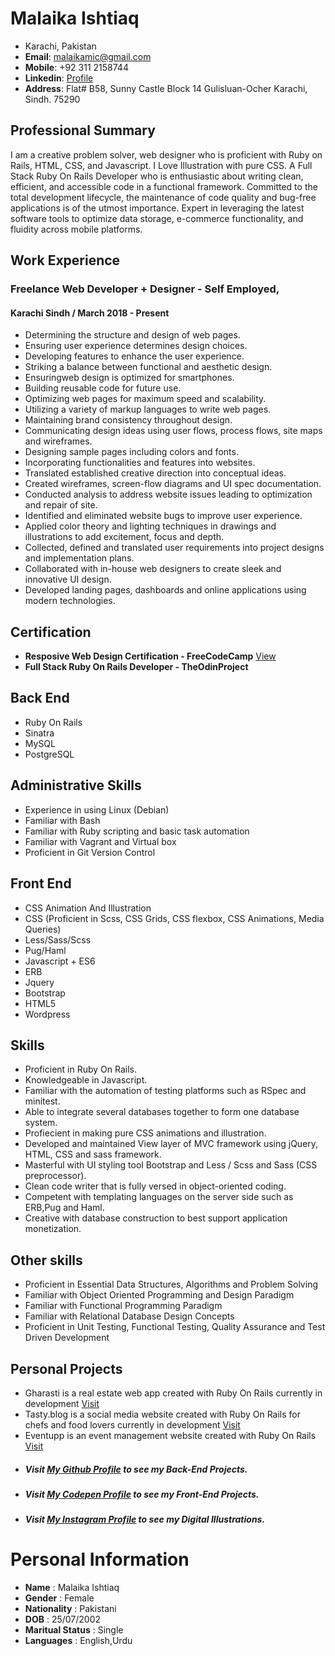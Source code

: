**Malaika Ishtiaq**
=================
* Karachi, Pakistan   
*  **Email**: malaikamic@gmail.com  
* **Mobile**: +92 311 2158744
* **Linkedin**: [Profile](https://www.linkedin.com/in/malaika-ishtiaq-17a502169/)
* **Address**: Flat# B58, Sunny Castle Block 14 Gulisluan-Ocher Karachi, Sindh. 75290 

## Professional Summary
I am a creative problem solver, web designer who is proficient with Ruby on Rails, HTML, CSS, and Javascript. I Love Illustration with pure CSS. A Full Stack Ruby On Rails Developer who is enthusiastic about writing clean, efficient, and accessible code in a functional framework. Committed to the total development lifecycle, the maintenance of code quality and bug-free applications is of the utmost importance. Expert in leveraging the latest software tools to optimize data storage, e-commerce functionality, and fluidity across mobile platforms.


## Work Experience

### Freelance Web Developer + Designer - Self Employed,
#### Karachi Sindh / March 2018 - Present 
* Determining the structure and design of web pages. 
* Ensuring user experience determines design choices. 
* Developing features to enhance the user experience. 
* Striking a balance between functional and aesthetic design. 
* Ensuringweb design is optimized for smartphones. 
* Building reusable code for future use. 
* Optimizing web pages for maximum speed and scalability. 
* Utilizing a variety of markup languages to write web pages. 
* Maintaining brand consistency throughout design. 
* Communicating design ideas using user flows, process flows, site maps and wireframes. 
* Designing sample pages including colors and fonts. 
* Incorporating functionalities and features into websites. 
* Translated established creative direction into conceptual ideas. 
* Created wireframes, screen-flow diagrams and UI spec documentation. 
* Conducted analysis to address website issues leading to optimization and repair of site. 
* Identified and eliminated website bugs to improve user experience. 
* Applied color theory and lighting techniques in drawings and illustrations to add excitement, focus and depth. 
* Collected, defined and translated user requirements into project designs and implementation plans. 
* Collaborated with in-house web designers to create sleek and innovative UI design. 
* Developed landing pages, dashboards and online applications using modern technologies. 


## Certification

* **Resposive Web Design Certification - FreeCodeCamp** [View](https://www.freecodecamp.org/certification/fccae445c9c-e762-4135-87c9-7c3ea43ecb1f/responsive-web-design)
* **Full Stack Ruby On Rails Developer - TheOdinProject**

## Back End
* Ruby On Rails
* Sinatra
* MySQL
* PostgreSQL

## Administrative Skills
* Experience in using Linux (Debian)
* Familiar with Bash
* Familiar with Ruby scripting and basic task automation
* Familiar with Vagrant and Virtual box
* Proficient in Git Version Control

## Front End
* CSS Animation And Illustration
* CSS (Proficient in Scss, CSS Grids, CSS flexbox, CSS Animations, Media Queries)
* Less/Sass/Scss
* Pug/Haml
* Javascript + ES6
* ERB
* Jquery
* Bootstrap
* HTML5 
* Wordpress

## Skills
* Proficient in Ruby On Rails.
* Knowledgeable in Javascript.
* Familiar with the automation of testing platforms such as RSpec and minitest.
* Able to integrate several databases together to form one database system.
* Profiecient in making pure CSS animations and illustration.
* Developed and maintained View layer of MVC framework using jQuery, HTML, CSS and sass framework.
* Masterful with UI styling tool Bootstrap and Less / Scss and Sass (CSS preprocessor).
* Clean code writer that is fully versed in object-oriented coding.
* Competent with templating languages on the server side such as ERB,Pug and Haml.
* Creative with database construction to best support application monetization.

## Other skills
* Proficient in Essential Data Structures, Algorithms and Problem Solving
* Familiar with Object Oriented Programming and Design Paradigm
* Familiar with Functional Programming Paradigm
* Familiar with Relational Database Design Concepts
* Proficient in Unit Testing, Functional Testing, Quality Assurance and Test Driven Development


## Personal Projects
* Gharasti is a real estate web app created with Ruby On Rails currently in development [Visit](https://gharasti.herokuapp.com)
* Tasty.blog is a social media website created with Ruby On Rails for chefs and food lovers currently in development  [Visit](https://tasty-blog.herokuapp.com)
* Eventupp is an event management website created with Ruby On Rails [Visit](https://eventupp.herokuapp.com)

- ##### Visit [My Github Profile](https://github.com/malaikaIshtiaq/) to see my Back-End Projects.
- ##### Visit [My Codepen Profile](https://codepen.io/MalaikaIshtiaq/) to see my Front-End Projects.
- ##### Visit [My Instagram Profile](https://www.instagram.com/minimal.artistic/) to see my Digital Illustrations.

# Personal Information
* **Name**            : Malaika Ishtiaq          
* **Gender**          : Female                
* **Nationality**     : Pakistani      
* **DOB**             : 25/07/2002 
* **Maritual Status** : Single       	      
* **Languages**       : English,Urdu     
